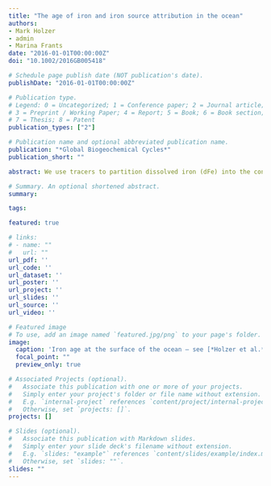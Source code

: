 ```yaml
---
title: "The age of iron and iron source attribution in the ocean"
authors:
- Mark Holzer
- admin
- Marina Frants
date: "2016-01-01T00:00:00Z"
doi: "10.1002/2016GB005418"

# Schedule page publish date (NOT publication's date).
publishDate: "2016-01-01T00:00:00Z"

# Publication type.
# Legend: 0 = Uncategorized; 1 = Conference paper; 2 = Journal article;
# 3 = Preprint / Working Paper; 4 = Report; 5 = Book; 6 = Book section;
# 7 = Thesis; 8 = Patent
publication_types: ["2"]

# Publication name and optional abbreviated publication name.
publication: "*Global Biogeochemical Cycles*"
publication_short: ""

abstract: We use tracers to partition dissolved iron (dFe) into the contributions from each source within a numerical model of the iron cycle without perturbing the system. These contributions are further partitioned according to the time since injection into the ocean, which defines their iron-age spectrum and mean iron age. The utility of these diagnostics is illustrated for a family of inverse model estimates of the iron cycle, constrained by a data-assimilated circulation and available dFe measurements. The source contributions are compared with source anomalies defined as the differences between solutions with and without the source in question. We find that in the Southern Ocean euphotic zone, the hydrothermal and sediment contributions range from 15% to 30% of the total each, which the anomalies underestimate by a factor of ∼2 because of the nonlinearity of scavenging. The iron age is only reset by scavenging and attains a mean of several hundred years in the Southern Ocean euphotic zone, revealing that aeolian iron there is supplied primarily from depth as regenerated dFe. Tagging iron according to source region and pathways shows that 70–80% of the aeolian dFe in the euphotic zone near Antarctica is supplied from north of 46°S via paths that reach below 1 km depth. Hydrothermal iron has the oldest surface mean ages on the order of middepth ventilation times. A measure of uncertainty is provided by the systematic variations of our diagnostics across the family of iron cycle estimates, each member of which has a different aeolian source strength.

# Summary. An optional shortened abstract.
summary: 

tags:

featured: true

# links:
# - name: ""
#   url: ""
url_pdf: ''
url_code: ''
url_dataset: ''
url_poster: ''
url_project: ''
url_slides: ''
url_source: ''
url_video: ''

# Featured image
# To use, add an image named `featured.jpg/png` to your page's folder. 
image:
  caption: 'Iron age at the surface of the ocean — see [*Holzer et al.*, 2016](10.1002/2016GB005418)'
  focal_point: ""
  preview_only: true

# Associated Projects (optional).
#   Associate this publication with one or more of your projects.
#   Simply enter your project's folder or file name without extension.
#   E.g. `internal-project` references `content/project/internal-project/index.md`.
#   Otherwise, set `projects: []`.
projects: []

# Slides (optional).
#   Associate this publication with Markdown slides.
#   Simply enter your slide deck's filename without extension.
#   E.g. `slides: "example"` references `content/slides/example/index.md`.
#   Otherwise, set `slides: ""`.
slides: ""
---
```



